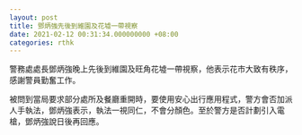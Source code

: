 ```yaml
---
layout: post
title: 鄧炳強先後到維園及花墟一帶視察
date: 2021-02-12 00:31:34.000000000 +08:00
categories: rthk
---
```


警務處處長鄧炳強晚上先後到維園及旺角花墟一帶視察，他表示花市大致有秩序，感謝警員勤奮工作。

被問到當局要求部分處所及餐廳重開時，要使用安心出行應用程式，警方會否加派人手執法，鄧炳強表示，執法一視同仁，不會分顏色。至於警方是否計劃引入電槍，鄧炳強說日後再回應。
